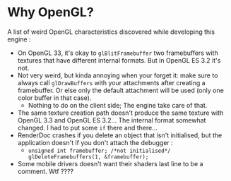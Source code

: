# Why OpenGL?

A list of weird OpenGL characteristics discovered while developing this engine :

* On OpenGL 33, it's okay to `glBlitFramebuffer` two framebuffers with textures that have different internal formats. But in OpenGL ES 3.2 it's not.
* Not very weird, but kinda annoying when your forget it: make sure to always call `glDrawBuffers` with your attachments after creating a framebuffer. Or else only the default attachment will be used (only one color buffer in that case).
    * Nothing to do on the client side; The engine take care of that.
* The same texture creation path doesn't produce the same texture with OpenGL 3.3 and OpenGL ES 3.2... The internal format somewhat changed. I had to put some `if` there and there... 
* RenderDoc crashes if you delete an object that isn't initialised, but the application doesn't if you don't attach the debugger :
    * `unsigned int framebuffer; /*not initialised*/ glDeleteFramebuffers(1, &framebuffer);`
* Some mobile drivers doesn't want their shaders last line to be a comment. Wtf ????